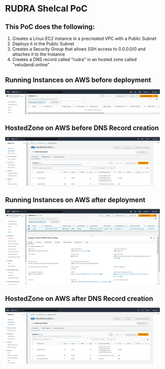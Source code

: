 # RUDRA Shelcal PoC

## This PoC does the following:
1. Creates a Linux EC2 instance in a precreated VPC with a Public Subnet
2. Deploys it in the Public Subnet
3. Creates a Security Group that allows SSH access to 0.0.0.0/0 and attaches it to the Instance
4. Creates a DNS record called "rudra" in an hosted zone called "veludandi.online"

## Running Instances on AWS before deployment

![Running-Instances-Before.png](./img/Running-Instances-Before.png)

## HostedZone on AWS before DNS Record creation

![HostedZone-Before-DNSRecord.png](./img/HostedZone-Before-DNSRecord.png)

## Running Instances on AWS after deployment

![Running-Instances-After.png](./img/Running-Instances-After.png)

## HostedZone on AWS after DNS Record creation

![HostedZone-After-DNSRecord.png](./img/HostedZone-After-DNSRecord.png)